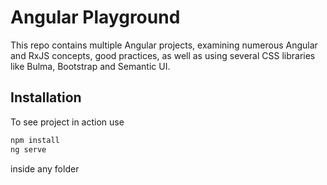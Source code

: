 # Angular Playground

This repo contains multiple Angular projects, examining numerous Angular and RxJS concepts, good practices, as well as using several CSS libraries like Bulma, Bootstrap and Semantic UI. 

## Installation

To see project in action use  

```bash
npm install
ng serve
```
inside any folder
